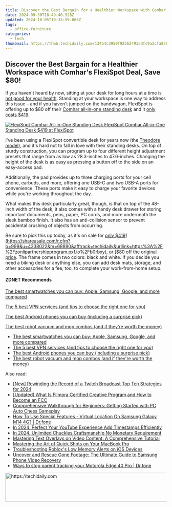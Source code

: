 ```yaml
---
title: Discover the Best Bargain for a Healthier Workspace with Comhar's FlexiSpot Deal, Save $80!
date: 2024-09-30T18:49:40.528Z
updated: 2024-10-05T19:33:59.066Z
tags:
  - office-furniture
categories:
  - tech
thumbnail: https://thmb.techidaily.com/134b4c3950f92b62491adfc9a2cfa838e49057f0eead8f917808b4db67b3f9f1.jpg
---
```


## Discover the Best Bargain for a Healthier Workspace with Comhar's FlexiSpot Deal, Save $80!

If you haven't heard by now, sitting at your desk for long hours at a time is [not good for your health](https://www.zdnet.com/article/study-shows-sitting-too-much-cuts-years-off-your-life/). Standing at your workspace is one way to address this issue – and if you haven't jumped on the bandwagon, FlexiSpot is offering up to $80 off their [Comhar all-in-one standing desk](https://shareasale.com/r.cfm?b=999&u=4338022&m=68890&afftrack=techidaily&urllink=https%3A%2F%2Fzonlipartnershipprogram.pxf.io%2Fb0rbxy) and it [only costs $419](https://shareasale.com/r.cfm?b=999&u=4338022&m=68890&afftrack=techidaily&urllink=https%3A%2F%2Fzonlipartnershipprogram.pxf.io%2Fb0rbxy).

[![FlexiSpot Comhar All-in-One Standing Desk](https://www.zdnet.com/a/img/resize/724a5ac75d4857a0e67d1388c7aa584b78d44dd2/2022/07/07/d9f6f83c-6584-4da4-9b0b-05260285c3f3/flexispot-standing-desk-comhar-bamboo.jpg?auto=webp&fit=crop&height=172.5&width=294) FlexiSpot Comhar All-in-One Standing Desk $419 at FlexiSpot](https://shareasale.com/r.cfm?b=999&u=514792&m=68890&afftrack=zd-%5F%5FCOM%5FCLICK%5FID%5F%5F-dtp&urllink=www.flexispot.com%2Fheight-adjustable-desks%2Fcomhar-all-in-one-standing-desk-bamboo-top-48-w)

I've been using a FlexiSpot convertible desk for years now (the [Theodore model](https://shareasale.com/r.cfm?b=999&u=4338022&m=68890&afftrack=techidaily&urllink=https%3A%2F%2Farkmc.pxf.io%2Fznergr)), and it's hard not to fall in love with their standing desks. On top of sturdy construction, you can program up to four different height adjustment presets that range from as low as 28.3-inches to 47.6-inches. Changing the height of the desk is as easy as pressing a button off to the side on an easy-access pad.

Additionally, the pad provides up to three charging ports for your cell phone, earbuds, and more, offering one USB-C and two USB-A ports for convenience. These ports make it easy to charge your favorite devices while you're working throughout the day.

What makes this desk particularly great, though, is that on top of the 48-inch width of the desk, it also comes with a handy desk drawer for storing important documents, pens, paper, PC cords, and more underneath the sleek bamboo finish. It also has an anti-collision sensor to prevent accidental crushing of objects from occurring.

Be sure to pick this up today, as it's on sale for [only $419](https://shareasale.com/r.cfm?b=999&u=4338022&m=68890&afftrack=techidaily&urllink=https%3A%2F%2Fzonlipartnershipprogram.pxf.io%2Fb0rbxy), or [$80 off the original price](https://shareasale.com/r.cfm?b=999&u=4338022&m=68890&afftrack=techidaily&urllink=https%3A%2F%2Fzonlipartnershipprogram.pxf.io%2Fb0rbxy). The frame comes in two colors: black and white. If you decide you need a biking desk or anything else, you can add desk mats, storage, and other accessories for a fee, too, to complete your work-from-home setup.

#### **ZDNET** Recommends

[The best smartwatches you can buy: Apple, Samsung, Google, and more compared](https://www.zdnet.com/article/best-smartwatch/ "The best smartwatches you can buy: Apple, Samsung, Google, and more compared")

[The 5 best VPN services (and tips to choose the right one for you)](https://www.zdnet.com/article/best-vpn/ "The 5 best VPN services (and tips to choose the right one for you)")

[The best Android phones you can buy (including a surprise pick)](https://www.zdnet.com/article/best-android-phone/ "The best Android phones you can buy (including a surprise pick)")

[The best robot vacuum and mop combos (and if they're worth the money)](https://www.zdnet.com/article/best-robot-vacuum-mop/ "The best robot vacuum and mop combos (and if they're worth the money)")

* [The best smartwatches you can buy: Apple, Samsung, Google, and more compared](https://www.zdnet.com/article/best-smartwatch/ "The best smartwatches you can buy: Apple, Samsung, Google, and more compared")
* [The 5 best VPN services (and tips to choose the right one for you)](https://www.zdnet.com/article/best-vpn/ "The 5 best VPN services (and tips to choose the right one for you)")
* [The best Android phones you can buy (including a surprise pick)](https://www.zdnet.com/article/best-android-phone/ "The best Android phones you can buy (including a surprise pick)")
* [The best robot vacuum and mop combos (and if they're worth the money)](https://www.zdnet.com/article/best-robot-vacuum-mop/ "The best robot vacuum and mop combos (and if they're worth the money)")

<ins class="adsbygoogle"
     style="display:block"
     data-ad-format="autorelaxed"
     data-ad-client="ca-pub-7571918770474297"
     data-ad-slot="1223367746"></ins>

<ins class="adsbygoogle"
     style="display:block"
     data-ad-client="ca-pub-7571918770474297"
     data-ad-slot="8358498916"
     data-ad-format="auto"
     data-full-width-responsive="true"></ins>

<span class="atpl-alsoreadstyle">Also read:</span>
<div><ul>
<li><a href="https://fox-cloud.techidaily.com/new-rewinding-the-record-of-a-twitch-broadcast-top-ten-strategies-for-2024/"><u>[New] Rewinding the Record of a Twitch Broadcast Top Ten Strategies for 2024</u></a></li>
<li><a href="https://facebook-record-videos.techidaily.com/updated-what-is-filmora-certified-creative-program-and-how-to-become-an-fcc/"><u>[Updated] What Is Filmora Certified Creative Program and How to Become an FCC</u></a></li>
<li><a href="https://win-fantastic.techidaily.com/comprehensive-walkthrough-for-beginners-getting-started-with-pc-auto-chess-gameplay/"><u>Comprehensive Walkthrough for Beginners: Getting Started with PC Auto Chess Gameplay</u></a></li>
<li><a href="https://change-location.techidaily.com/how-to-use-special-features-virtual-location-on-samsung-galaxy-m14-4g-drfone-by-drfone-virtual-android/"><u>How To Use Special Features - Virtual Location On Samsung Galaxy M14 4G? | Dr.fone</u></a></li>
<li><a href="https://extra-skills.techidaily.com/in-2024-perfect-your-youtube-experience-add-timestamps-efficiently/"><u>In 2024, Perfect Your YouTube Experience Add Timestamps Efficiently</u></a></li>
<li><a href="https://vp-tips.techidaily.com/in-2024-unlimited-chuckles-craftsmanship-no-monetary-requirement/"><u>In 2024, Unlimited Chuckles Craftsmanship No Monetary Requirement</u></a></li>
<li><a href="https://win-fantastic.techidaily.com/mastering-text-overlays-on-video-content-a-comprehensive-tutorial/"><u>Mastering Text Overlays on Video Content: A Comprehensive Tutorial</u></a></li>
<li><a href="https://win-fantastic.techidaily.com/mastering-the-art-of-quick-shots-on-your-macbook-pro/"><u>Mastering the Art of Quick Shots on Your MacBook Pro</u></a></li>
<li><a href="https://fox-that.techidaily.com/troubleshooting-robloxs-low-memory-alerts-on-ios-devices/"><u>Troubleshooting Roblox's Low Memory Alerts on iOS Devices</u></a></li>
<li><a href="https://win-fantastic.techidaily.com/uncover-and-rescue-gone-footage-the-ultimate-guide-to-samsung-phone-video-recovery/"><u>Uncover and Rescue Gone Footage: The Ultimate Guide to Samsung Phone Video Recovery</u></a></li>
<li><a href="https://android-location-track.techidaily.com/ways-to-stop-parent-tracking-your-motorola-edge-40-pro-drfone-by-drfone-virtual-android/"><u>Ways to stop parent tracking your Motorola Edge 40 Pro | Dr.fone</u></a></li>
</ul></div>

<!-- affiliate ads begin -->
<a href="https://appsumo.8odi.net/c/5597632/2043856/7443" target="_top" id="2043856">
  <img src="//a.impactradius-go.com/display-ad/7443-2043856" border="0" alt="https://techidaily.com" width="728" height="90"/>
</a>
<img height="0" width="0" src="https://appsumo.8odi.net/i/5597632/2043856/7443" style="position:absolute;visibility:hidden;" border="0" />
<!-- affiliate ads end -->

